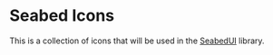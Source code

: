 # Seabed Icons

This is a collection of icons that will be used in the [SeabedUI](https://github.com/utkarshk384/Seabed-UI) library.